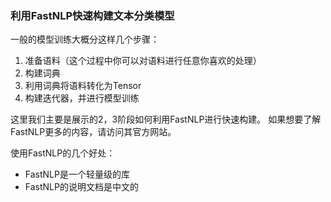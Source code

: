 ### 利用FastNLP快速构建文本分类模型
一般的模型训练大概分这样几个步骤：
1. 准备语料（这个过程中你可以对语料进行任意你喜欢的处理）
2. 构建词典
3. 利用词典将语料转化为Tensor
4. 构建迭代器，并进行模型训练

这里我们主要是展示的2，3阶段如何利用FastNLP进行快速构建。
如果想要了解FastNLP更多的内容，请访问其官方网站。

使用FastNLP的几个好处：
* FastNLP是一个轻量级的库
* FastNLP的说明文档是中文的 
